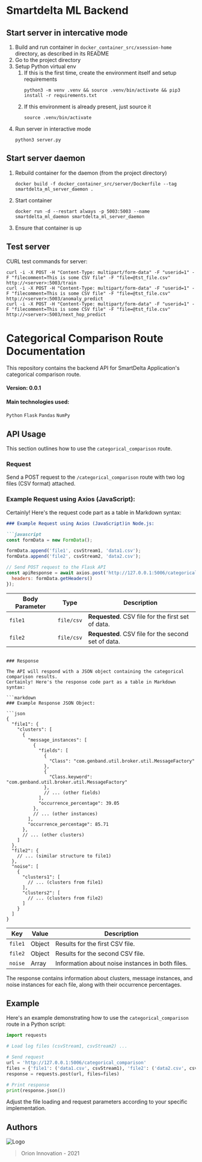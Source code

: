 # Smartdelta ML Backend

## Start server in intercative mode

1. Build and run container in `docker_container_src/xsession-home` directory, as described in its README
1. Go to the project directory
1. Setup Python virtual env
   1. If this is the first time, create the environment itself and setup requirements
      ```
      python3 -m venv .venv && source .venv/bin/activate && pip3 install -r requirements.txt
      ```
   1. If this environment is already present, just source it
      ```
      source .venv/bin/activate
      ```
1. Run server in interactive mode
   ```
   python3 server.py
   ```

## Start server daemon

1. Rebuild container for the daemon (from the project directory)
   ```
   docker build -f docker_container_src/server/Dockerfile --tag smartdelta_ml_server_daemon .
   ```
1. Start container
   ```
   docker run -d --restart always -p 5003:5003 --name smartdelta_ml_daemon smartdelta_ml_server_daemon
   ```
1. Ensure that container is up

## Test server

CURL test commands for server:
```
curl -i -X POST -H "Content-Type: multipart/form-data" -F "userid=1" -F "filecomment=This is some CSV file" -F "file=@tst_file.csv" http://<server>:5003/train
curl -i -X POST -H "Content-Type: multipart/form-data" -F "userid=1" -F "filecomment=This is some CSV file" -F "file=@tst_file.csv" http://<server>:5003/anomaly_predict
curl -i -X POST -H "Content-Type: multipart/form-data" -F "userid=1" -F "filecomment=This is some CSV file" -F "file=@tst_file.csv" http://<server>:5003/next_hop_predict
```


# Categorical Comparison Route Documentation

This repository contains the backend API for SmartDelta Application's categorical comparison route.

#### Version: 0.0.1

#### Main technologies used:

`Python` `Flask` `Pandas` `NumPy` 


## API Usage

This section outlines how to use the `categorical_comparison` route.

### Request

Send a POST request to the `/categorical_comparison` route with two log files (CSV format) attached.

### Example Request using Axios (JavaScript):

Certainly! Here's the request code part as a table in Markdown syntax:

```markdown
### Example Request using Axios (JavaScript)in Node.js:

```javascript
const formData = new FormData();

formData.append('file1', csvStream1, 'data1.csv');
formData.append('file2', csvStream2, 'data2.csv');

// Send POST request to the Flask API
const apiResponse = await axios.post('http://127.0.0.1:5006/categorical_comparison', formData, {
  headers: formData.getHeaders()
});
```

| Body Parameter | Type            | Description                                |
| -------------- | --------------- | ------------------------------------------ |
| `file1`        | `file/csv`      | **Requested**. CSV file for the first set of data. |
| `file2`        | `file/csv`      | **Requested**. CSV file for the second set of data. |

```

### Response

The API will respond with a JSON object containing the categorical comparison results.
Certainly! Here's the response code part as a table in Markdown syntax:

```markdown
### Example Response JSON Object:

```json
{
  "file1": {
    "clusters": [
      {
        "message_instances": [
          {
            "fields": [
              {
                "Class": "com.genband.util.broker.util.MessageFactory"
              },
              {
                "Class.keyword": "com.genband.util.broker.util.MessageFactory"
              },
              // ... (other fields)
            ],
            "occurrence_percentage": 39.05
          },
          // ... (other instances)
        ],
        "occurrence_percentage": 85.71
      },
      // ... (other clusters)
    ]
  },
  "file2": {
    // ... (similar structure to file1)
  },
  "noise": [
    {
      "clusters1": [
        // ... (clusters from file1)
      ],
      "clusters2": [
        // ... (clusters from file2)
      ]
    }
  ]
}
```

| Key            | Value   | Description                                       |
| -------------- | ------- | ------------------------------------------------- |
| `file1`        | Object  | Results for the first CSV file.                   |
| `file2`        | Object  | Results for the second CSV file.                  |
| `noise`        | Array   | Information about noise instances in both files.  |

The response contains information about clusters, message instances, and noise instances for each file, along with their occurrence percentages.

## Example

Here's an example demonstrating how to use the `categorical_comparison` route in a Python script:

```python
import requests

# Load log files (csvStream1, csvStream2) ...

# Send request
url = 'http://127.0.0.1:5006/categorical_comparison'
files = {'file1': ('data1.csv', csvStream1), 'file2': ('data2.csv', csvStream2)}
response = requests.post(url, files=files)

# Print response
print(response.json())
```

Adjust the file loading and request parameters according to your specific implementation.

## Authors

![Logo](https://docs.kariyer.net/job/jobtemplate/000/000/241/avatar/24111520220128041051054.jpeg)
> Orion Innovation - 2021
